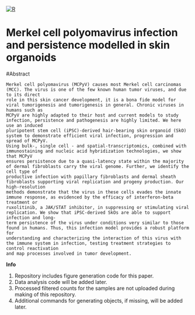 [![R](https://ziadoua.github.io/m3-Markdown-Badges/badges/R/r1.svg)](https://www.r-project.org/)


# Merkel cell polyomavirus infection and persistence modelled in skin organoids

#Abstract
```
Merkel cell polyomavirus (MCPyV) causes most Merkel cell carcinomas (MCC). The virus is one of the few known human tumor viruses, and due to its direct
role in this skin cancer development, it is a bona fide model for viral tumorigenesis and tumorigenesis in general. Chronic viruses in humans such as
MCPyV are highly adapted to their host and current models to study infection, persistence and pathogenesis are highly limited. We here use an induced
pluripotent stem cell (iPSC)-derived hair-bearing skin organoid (SkO) system to demonstrate efficient viral infection, progression and spread of MCPyV.
Using bulk-, single cell - and spatial-transcriptomics, combined with immunostaining and nucleic acid hybridization technologies, we show that MCPyV
ensures persistence due to a quasi-latency state within the majority of dermal fibroblasts carry the viral genome. Further, we identify the cell type of
productive infection with papillary fibroblasts and dermal sheath fibroblasts supporting viral replication and progeny production. Our high-resolution
methods demonstrate that the virus in these cells evades the innate immune response, as evidenced by the efficacy of interferon-beta treatment or
ruxolitinib, a JAK/STAT inhibitor, in suppressing or stimulating viral replication. We show that iPSC-derived SkOs are able to support infection and long-
term persistence of the virus under conditions very similar to those found in humans. Thus, this infection model provides a robust platform for
understanding and characterizing the interaction of this virus with the immune system in infection, testing treatment strategies to control reactivation
and map processes involved in tumor development.
```

**Info**

1. Repository includes figure generation code for this paper.
2. Data analysis code will be added later.
3. Processed filtered counts for the samples are not uploaded during making of this repository. 
4. Additional commands for generating objects, if missing, will be added later. 



